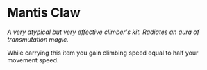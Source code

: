 # Mantis Claw

*A very atypical but very effective climber's kit. Radiates an aura of transmutation magic.*

While carrying this item you gain climbing speed equal to half your movement speed.

